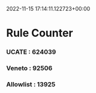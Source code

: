 2022-11-15 17:14:11.122723+00:00
# Rule Counter 
 ### UCATE : 624039

 ### Veneto : 92506

 ### Allowlist : 13925